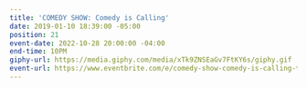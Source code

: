 ```yaml
---
title: 'COMEDY SHOW: Comedy is Calling'
date: 2019-01-10 18:39:00 -05:00
position: 21
event-date: 2022-10-28 20:00:00 -04:00
end-time: 10PM
giphy-url: https://media.giphy.com/media/xTk9ZNSEaGv7FtKY6s/giphy.gif
event-url: https://www.eventbrite.com/e/comedy-show-comedy-is-calling-tickets-429480035347
---
```


